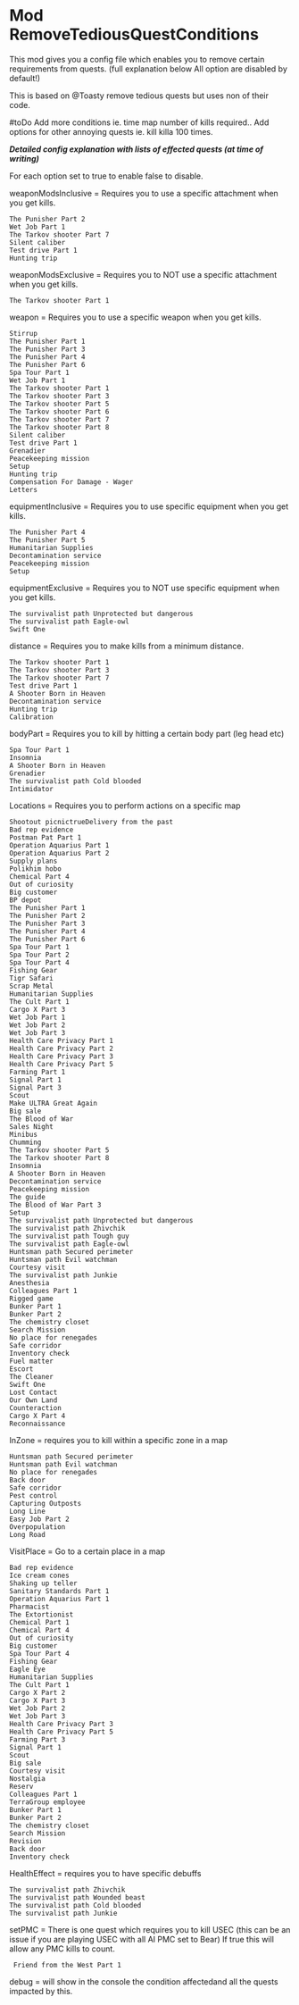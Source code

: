 # Mod RemoveTediousQuestConditions

This mod gives you a config file which enables you to remove certain requirements from quests.
(full explanation below
 All option are disabled by default!)

This is based on @Toasty remove tedious quests
 but uses non of their code.

#toDo
Add more conditions ie. time
 map number of kills required..
Add options for other annoying quests ie. kill killa 100 times.

***Detailed config explanation with lists of effected quests (at time of writing)***

For each option
 set to true to enable
 false to disable.

weaponModsInclusive = Requires you to use a specific attachment when you get kills.

    The Punisher Part 2
    Wet Job Part 1
    The Tarkov shooter Part 7
    Silent caliber
    Test drive Part 1
    Hunting trip

weaponModsExclusive = Requires you to NOT use a specific attachment when you get kills.

    The Tarkov shooter Part 1

weapon = Requires you to use a specific weapon when you get kills.
    
    Stirrup
    The Punisher Part 1
    The Punisher Part 3
    The Punisher Part 4
    The Punisher Part 6
    Spa Tour Part 1
    Wet Job Part 1
    The Tarkov shooter Part 1
    The Tarkov shooter Part 3
    The Tarkov shooter Part 5
    The Tarkov shooter Part 6
    The Tarkov shooter Part 7
    The Tarkov shooter Part 8
    Silent caliber
    Test drive Part 1
    Grenadier
    Peacekeeping mission
    Setup
    Hunting trip
    Compensation For Damage - Wager
    Letters
	

equipmentInclusive = Requires you to use specific equipment when you get kills.

    The Punisher Part 4
    The Punisher Part 5
    Humanitarian Supplies
    Decontamination service
    Peacekeeping mission
    Setup

equipmentExclusive = Requires you to NOT use specific equipment when you get kills.

    The survivalist path Unprotected but dangerous
    The survivalist path Eagle-owl
    Swift One

distance = Requires you to make kills from a minimum distance.

    The Tarkov shooter Part 1
    The Tarkov shooter Part 3
    The Tarkov shooter Part 7
    Test drive Part 1
    A Shooter Born in Heaven
    Decontamination service
    Hunting trip
    Calibration

bodyPart = Requires you to kill by hitting a certain body part (leg
 head etc)

    Spa Tour Part 1
    Insomnia
    A Shooter Born in Heaven
    Grenadier
    The survivalist path Cold blooded
    Intimidator

Locations = Requires you to perform actions on a specific map

    Shootout picnictrueDelivery from the past
    Bad rep evidence
    Postman Pat Part 1
    Operation Aquarius Part 1
    Operation Aquarius Part 2
    Supply plans
    Polikhim hobo
    Chemical Part 4
    Out of curiosity
    Big customer
    BP depot
    The Punisher Part 1
    The Punisher Part 2
    The Punisher Part 3
    The Punisher Part 4
    The Punisher Part 6
    Spa Tour Part 1
    Spa Tour Part 2
    Spa Tour Part 4
    Fishing Gear
    Tigr Safari
    Scrap Metal
    Humanitarian Supplies
    The Cult Part 1
    Cargo X Part 3
    Wet Job Part 1
    Wet Job Part 2
    Wet Job Part 3
    Health Care Privacy Part 1
    Health Care Privacy Part 2
    Health Care Privacy Part 3
    Health Care Privacy Part 5
    Farming Part 1
    Signal Part 1
    Signal Part 3
    Scout
    Make ULTRA Great Again
    Big sale
    The Blood of War
    Sales Night
    Minibus
    Chumming
    The Tarkov shooter Part 5
    The Tarkov shooter Part 8
    Insomnia
    A Shooter Born in Heaven
    Decontamination service
    Peacekeeping mission
    The guide
    The Blood of War Part 3
    Setup
    The survivalist path Unprotected but dangerous
    The survivalist path Zhivchik
    The survivalist path Tough guy
    The survivalist path Eagle-owl
    Huntsman path Secured perimeter
    Huntsman path Evil watchman
    Courtesy visit
    The survivalist path Junkie
    Anesthesia
    Colleagues Part 1
    Rigged game
    Bunker Part 1
    Bunker Part 2
    The chemistry closet
    Search Mission
    No place for renegades
    Safe corridor
    Inventory check
    Fuel matter
    Escort
    The Cleaner
    Swift One
    Lost Contact
    Our Own Land
    Counteraction
    Cargo X Part 4
    Reconnaissance

InZone = requires you to kill within a specific zone in a map
 	
    Huntsman path Secured perimeter
    Huntsman path Evil watchman
    No place for renegades
    Back door
    Safe corridor
    Pest control
    Capturing Outposts
    Long Line
    Easy Job Part 2
    Overpopulation
    Long Road


VisitPlace = Go to a certain place in a map

    Bad rep evidence
    Ice cream cones
    Shaking up teller
    Sanitary Standards Part 1
    Operation Aquarius Part 1
    Pharmacist
    The Extortionist
    Chemical Part 1
    Chemical Part 4
    Out of curiosity
    Big customer
    Spa Tour Part 4
    Fishing Gear
    Eagle Eye
    Humanitarian Supplies
    The Cult Part 1
    Cargo X Part 2
    Cargo X Part 3
    Wet Job Part 2
    Wet Job Part 3
    Health Care Privacy Part 3
    Health Care Privacy Part 5
    Farming Part 3
    Signal Part 1
    Scout
    Big sale
    Courtesy visit
    Nostalgia
    Reserv
    Colleagues Part 1
    TerraGroup employee
    Bunker Part 1
    Bunker Part 2
    The chemistry closet
    Search Mission
    Revision
    Back door
    Inventory check



HealthEffect = requires you to have specific debuffs

	The survivalist path Zhivchik
    The survivalist path Wounded beast
    The survivalist path Cold blooded
    The survivalist path Junkie 

setPMC = There is one quest which requires you to kill USEC (this can be an issue if you are playing USEC with all AI PMC set to Bear)
    If true this will allow any PMC kills to count.

     Friend from the West Part 1

debug = will show in the console the condition affectedand all the quests impacted by this.
